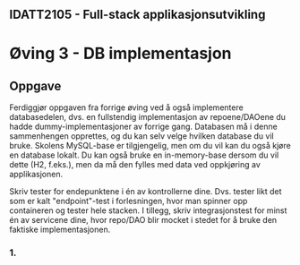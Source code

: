 ## IDATT2105 - Full-stack applikasjonsutvikling
# Øving 3 - DB implementasjon


## Oppgave
Ferdiggjør oppgaven fra forrige øving ved å også implementere databasedelen, dvs. en fullstendig implementasjon av repoene/DAOene du hadde dummy-implementasjoner av forrige gang. Databasen må i denne sammenhengen opprettes, og du kan selv velge hvilken database du vil bruke. Skolens MySQL-base er tilgjengelig, men om du vil kan du også kjøre en database lokalt. Du kan også bruke en in-memory-base dersom du vil dette (H2, f.eks.), men da må den fylles med data ved oppkjøring av applikasjonen.

Skriv tester for endepunktene i én av kontrollerne dine. Dvs. tester likt det som er kalt "endpoint"-test i forlesningen, hvor man spinner opp containeren og tester hele stacken. I tillegg, skriv integrasjonstest for minst én av servicene dine, hvor repo/DAO blir mocket i stedet for å bruke den faktiske implementasjonen.


### 1.


<!-- Link -->
![]()